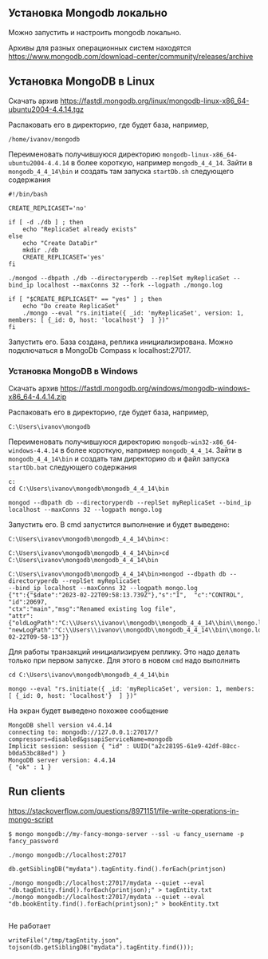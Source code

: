 
## Установка Mongodb локально

Можно запустить и настроить mongodb локально.

Архивы для разных операционных систем находятся
<https://www.mongodb.com/download-center/community/releases/archive>

## Установка MongoDB в Linux

Скачать архив <https://fastdl.mongodb.org/linux/mongodb-linux-x86_64-ubuntu2004-4.4.14.tgz>

Распаковать его в директорию, где будет база, например,

```
/home/ivanov/mongodb 
```

Переименовать получившуюся директорию `mongodb-linux-x86_64-ubuntu2004-4.4.14` в более короткую, например `mongodb_4_4_14`.
Зайти в `mongodb_4_4_14\bin` и создать там 
запуска `startDb.sh` следующего содержания

```
#!/bin/bash

CREATE_REPLICASET='no'

if [ -d ./db ] ; then
    echo "ReplicaSet already exists"
else
    echo "Create DataDir"
    mkdir ./db
    CREATE_REPLICASET='yes'
fi

./mongod --dbpath ./db --directoryperdb --replSet myReplicaSet --bind_ip localhost --maxConns 32 --fork --logpath ./mongo.log

if [ "$CREATE_REPLICASET" == "yes" ] ; then
    echo "Do create ReplicaSet"
    ./mongo --eval "rs.initiate({ _id: 'myReplicaSet', version: 1, members: [ {_id: 0, host: 'localhost'}  ] })"
fi
```

Запустить его. База создана, реплика инициализирована. Можно подключаться в MongoDb Compass к localhost:27017.


### Установка MongoDB в Windows

Скачать архив <https://fastdl.mongodb.org/windows/mongodb-windows-x86_64-4.4.14.zip>

Распаковать его в директорию, где будет база, например,

```
C:\Users\ivanov\mongodb 
```

Переименовать получившуюся директорию `mongodb-win32-x86_64-windows-4.4.14` в более короткую, например `mongodb_4_4_14`.
Зайти в `mongodb_4_4_14\bin` и создать там директорию `db` и
файл запуска `startDb.bat` следующего содержания


```
c:
cd C:\Users\ivanov\mongodb\mongodb_4_4_14\bin 

mongod --dbpath db --directoryperdb --replSet myReplicaSet --bind_ip localhost --maxConns 32 --logpath mongo.log

```

Запустить его. В cmd запустится выполнение и будет выведено:

```
C:\Users\ivanov\mongodb\mongodb_4_4_14\bin>c:

C:\Users\ivanov\mongodb\mongodb_4_4_14\bin>cd C:\Users\ivanov\mongodb\mongodb_4_4_14\bin

C:\Users\ivanov\mongodb\mongodb_4_4_14\bin>mongod --dbpath db --directoryperdb --replSet myReplicaSet 
--bind_ip localhost --maxConns 32 --logpath mongo.log
{"t":{"$date":"2023-02-22T09:58:13.739Z"},"s":"I",  "c":"CONTROL",  "id":20697,   
"ctx":"main","msg":"Renamed existing log file",
"attr":{"oldLogPath":"C:\\Users\\ivanov\\mongodb\\mongodb_4_4_14\\bin\\mongo.log",
"newLogPath":"C:\\Users\\ivanov\\mongodb\\mongodb_4_4_14\\bin\\mongo.log.2023-02-22T09-58-13"}}
```

Для работы транзакций инициализируем реплику. Это надо делать только при первом запуске. 
Для этого в новом `cmd` надо выполнить

```
cd C:\Users\ivanov\mongodb\mongodb_4_4_14\bin 

mongo --eval "rs.initiate({ _id: 'myReplicaSet', version: 1, members: [ {_id: 0, host: 'localhost'}  ] })"
```

На экран будет выведено похожее сообщение

```
MongoDB shell version v4.4.14
connecting to: mongodb://127.0.0.1:27017/?compressors=disabled&gssapiServiceName=mongodb
Implicit session: session { "id" : UUID("a2c28195-61e9-42df-88cc-b0da53bc88ed") }
MongoDB server version: 4.4.14
{ "ok" : 1 }

```

## Run clients

<https://stackoverflow.com/questions/8971151/file-write-operations-in-mongo-script>

```
$ mongo mongodb://my-fancy-mongo-server --ssl -u fancy_username -p fancy_password 

```

```
./mongo mongodb://localhost:27017

db.getSiblingDB("mydata").tagEntity.find().forEach(printjson)
```

```
./mongo mongodb://localhost:27017/mydata --quiet --eval "db.tagEntity.find().forEach(printjson);" > tagEntity.txt
./mongo mongodb://localhost:27017/mydata --quiet --eval "db.bookEntity.find().forEach(printjson);" > bookEntity.txt


```

Не работает

```
writeFile("/tmp/tagEntity.json", tojson(db.getSiblingDB("mydata").tagEntity.find()));
```